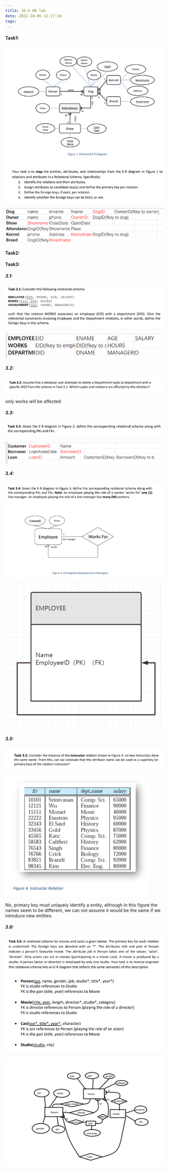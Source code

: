 ```yaml
---
title: 10.6 DB lab
date: 2022-10-06 12:17:16
tags:
---
```


#### Task1:

![image-20221006121832305](10-6-DB-lab/image-20221006121832305.png)

![image-20221006123418182](10-6-DB-lab/image-20221006123418182.png)

#### Task2:

#### Task3:

##### 3.1:

![image-20221006121957944](10-6-DB-lab/image-20221006121957944.png)

![image-20221006123830526](10-6-DB-lab/image-20221006123830526.png)

##### 3.2:

![image-20221006123855872](10-6-DB-lab/image-20221006123855872.png)

only works will be affected

##### 3.3:

![image-20221006124120665](10-6-DB-lab/image-20221006124120665.png)

![image-20221006124352870](10-6-DB-lab/image-20221006124352870.png)

##### 3.4:

![image-20221006124417383](10-6-DB-lab/image-20221006124417383.png)

![image-20221006124716758](10-6-DB-lab/image-20221006124716758.png)

##### 3.5:

![image-20221006124800707](10-6-DB-lab/image-20221006124800707.png)

![image-20221006124810063](10-6-DB-lab/image-20221006124810063.png)

No, primary key must uniquely identify a entity, although in this figure the names seem to be different, we can not assume it would be the same if we introduce new entities.

##### 3.6:

![image-20221006141713808](10-6-DB-lab/image-20221006141713808.png)

![无标题1](10-6-DB-lab/无标题1.png)
